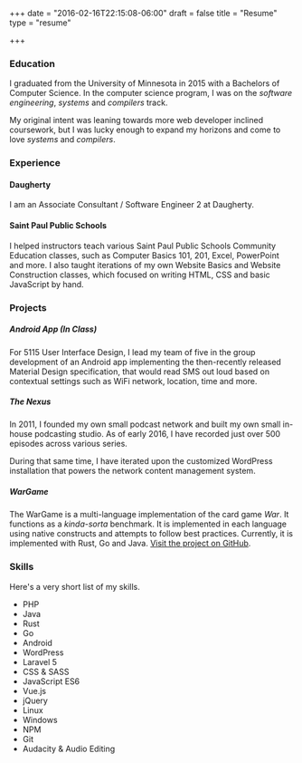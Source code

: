 +++
date = "2016-02-16T22:15:08-06:00"
draft = false
title = "Resume"
type = "resume"

+++

### Education

I graduated from the University of Minnesota in 2015 with a Bachelors of Computer Science. In the computer science program, I was on the *software engineering*, *systems* and *compilers* track.

My original intent was leaning towards more web developer inclined coursework, but I was lucky enough to expand my horizons and come to love *systems* and *compilers*.

### Experience

#### Daugherty
I am an Associate Consultant / Software Engineer 2 at Daugherty.

#### Saint Paul Public Schools
I helped instructors teach various Saint Paul Public Schools Community Education classes, such as Computer Basics 101, 201, Excel, PowerPoint and more. I also taught iterations of my own Website Basics and Website Construction classes, which focused on writing HTML, CSS and basic JavaScript by hand.

### Projects

##### Android App (In Class)

For 5115 User Interface Design, I lead my team of five in the group development of an Android app implementing the then-recently released Material Design specification, that would read SMS out loud based on contextual settings such as WiFi network, location, time and more.

##### The Nexus

In 2011, I founded my own small podcast network and built my own small in-house podcasting studio. As of early 2016, I have recorded just over 500 episodes across various series.

During that same time, I have iterated upon the customized WordPress installation that powers the network content management system.

##### WarGame

The WarGame is a multi-language implementation of the card game *War*. It functions as a *kinda-sorta* benchmark. It is implemented in each language using native constructs and attempts to follow best practices. Currently, it is implemented with Rust, Go and Java. [Visit the project on GitHub](https://github.com/WarGameBenchmarks).

### Skills

Here's a very short list of my skills.

- PHP
- Java
- Rust
- Go
- Android
- WordPress
- Laravel 5
- CSS & SASS
- JavaScript ES6
- Vue.js
- jQuery
- Linux
- Windows
- NPM
- Git
- Audacity & Audio Editing
